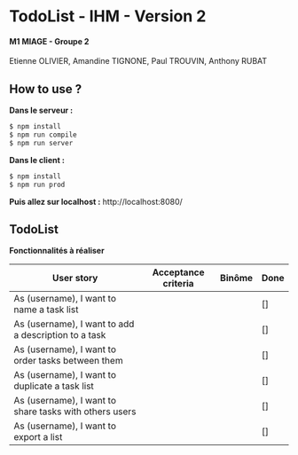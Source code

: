 # TodoList - IHM - Version 2
#### M1 MIAGE - Groupe 2
Etienne OLIVIER, Amandine TIGNONE, Paul TROUVIN, Anthony RUBAT

## How to use ?
**Dans le serveur :**
```sh
$ npm install
$ npm run compile
$ npm run server
```

**Dans le client :**
```sh
$ npm install
$ npm run prod
```

**Puis allez sur localhost :** http://localhost:8080/

## TodoList

**Fonctionnalités à réaliser**

| User story                                                                  | Acceptance criteria               | Binôme            | Done      |
| -----------------------------------------                                   | --------------------------------- | ----------------- | --------- |
| As (username), I want to name a task list                                   |                                   |                   |    []    |
| As (username), I want to add a description to a task                        |                                   |                   |    []    |
| As (username), I want to order tasks between them                           |                                   |                   |    []    |
| As (username), I want to duplicate a task list                              |                                   |                   |    []    |
| As (username), I want to share tasks with others users                      |                                   |                   |    []    |
| As (username), I want to export a list                                      |                                   |                   |    []    |
